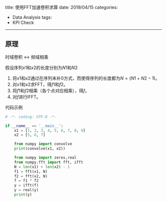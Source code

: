 title: 使用FFT加速卷积求算
date: 2019/04/15
categories:
- Data Analysis
tags:
- KPI Check
---


## 原理 ##

时域卷积 <-> 频域相乘

假设序列$x1$和$x2$的长度分别为$N1$和$N2$

1. 将$x1$和$x2$通过在序列末补0方式，而使得序列的长度都为$N=(N1+N2-1)$。
2. 对$x1$和$x2$求FFT，得$f1$和$f2$。
3. 将$f1$和$f2$相乘（各个点对应相乘），得$f$。
4. 对$f$进行IFFT。


代码示例
```python
# -*- coding: UTF-8 -*-

if __name__ == '__main__':
    x1 = [1, 2, 3, 4, 5, 6, 7, 8, 9]
    x2 = [5, 6, 7]

    from numpy import convolve
    print(convolve(x1, x2))

    from numpy import zeros,real
    from numpy.fft import fft, ifft
    N = len(x1) + len(x2) - 1
    f1 = fft(x1, N)
    f2 = fft(x2, N)
    f = f1 * f2
    y = ifft(f)
    y = real(y)
    print(y)

```
